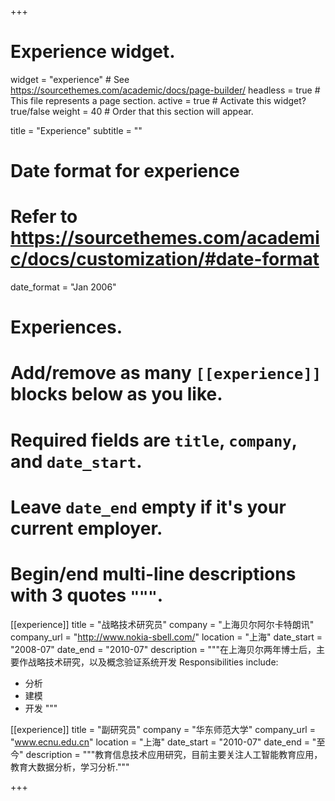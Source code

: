 +++
# Experience widget.
widget = "experience"  # See https://sourcethemes.com/academic/docs/page-builder/
headless = true  # This file represents a page section.
active = true  # Activate this widget? true/false
weight = 40  # Order that this section will appear.

title = "Experience"
subtitle = ""

# Date format for experience
#   Refer to https://sourcethemes.com/academic/docs/customization/#date-format
date_format = "Jan 2006"

# Experiences.
#   Add/remove as many `[[experience]]` blocks below as you like.
#   Required fields are `title`, `company`, and `date_start`.
#   Leave `date_end` empty if it's your current employer.
#   Begin/end multi-line descriptions with 3 quotes `"""`.
[[experience]]
  title = "战略技术研究员"
  company = "上海贝尔阿尔卡特朗讯"
  company_url = "http://www.nokia-sbell.com/"
  location = "上海"
  date_start = "2008-07"
  date_end = "2010-07"
  description = """在上海贝尔两年博士后，主要作战略技术研究，以及概念验证系统开发
  Responsibilities include:
  
  * 分析
  * 建模
  * 开发
  """

[[experience]]
  title = "副研究员"
  company = "华东师范大学"
  company_url = "www.ecnu.edu.cn"
  location = "上海"
  date_start = "2010-07"
  date_end = "至今"
  description = """教育信息技术应用研究，目前主要关注人工智能教育应用，教育大数据分析，学习分析."""

+++

